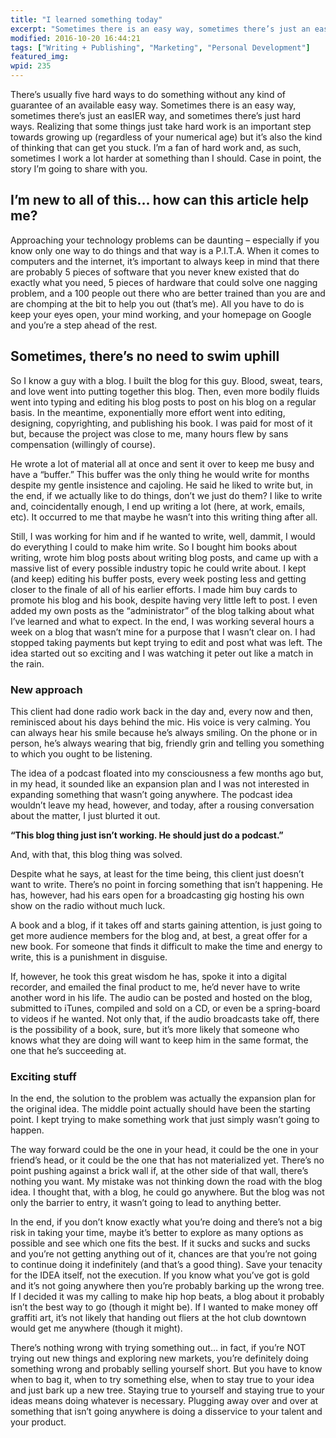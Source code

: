 ```yaml
---
title: "I learned something today"
excerpt: "Sometimes there is an easy way, sometimes there’s just an easIER way, and sometimes there’s just hard ways."
modified: 2016-10-20 16:44:21
tags: ["Writing + Publishing", "Marketing", "Personal Development"]
featured_img:
wpid: 235
---
```



There’s usually five hard ways to do something without any kind of guarantee of an available easy way. Sometimes there is an easy way, sometimes there’s just an easIER way, and sometimes there’s just hard ways. Realizing that some things just take hard work is an important step towards growing up (regardless of your numerical age) but it’s also the kind of thinking that can get you stuck. I’m a fan of hard work and, as such, sometimes I work a lot harder at something than I should. Case in point, the story I’m going to share with you.

## I’m new to all of this… how can this article help me?

Approaching your technology problems can be daunting – especially if you know only one way to do things and that way is a P.I.T.A. When it comes to computers and the internet, it’s important to always keep in mind that there are probably 5 pieces of software that you never knew existed that do exactly what you need, 5 pieces of hardware that could solve one nagging problem, and a 100 people out there who are better trained than you are and are chomping at the bit to help you out (that’s me). All you have to do is keep your eyes open, your mind working, and your homepage on Google and you’re a step ahead of the rest.

## Sometimes, there’s no need to swim uphill

So I know a guy with a blog. I built the blog for this guy. Blood, sweat, tears, and love went into putting together this blog. Then, even more bodily fluids went into typing and editing his blog posts to post on his blog on a regular basis. In the meantime, exponentially more effort went into editing, designing, copyrighting, and publishing his book. I was paid for most of it but, because the project was close to me, many hours flew by sans compensation (willingly of course).

He wrote a lot of material all at once and sent it over to keep me busy and have a “buffer.” This buffer was the only thing he would write for months despite my gentle insistence and cajoling. He said he liked to write but, in the end, if we actually like to do things, don’t we just do them? I like to write and, coincidentally enough, I end up writing a lot (here, at work, emails, etc). It occurred to me that maybe he wasn’t into this writing thing after all.

Still, I was working for him and if he wanted to write, well, dammit, I would do everything I could to make him write. So I bought him books about writing, wrote him blog posts about writing blog posts, and came up with a massive list of every possible industry topic he could write about. I kept (and keep) editing his buffer posts, every week posting less and getting closer to the finale of all of his earlier efforts. I made him buy cards to promote his blog and his book, despite having very little left to post. I even added my own posts as the “administrator” of the blog talking about what I’ve learned and what to expect. In the end, I was working several hours a week on a blog that wasn’t mine for a purpose that I wasn’t clear on. I had stopped taking payments but kept trying to edit and post what was left. The idea started out so exciting and I was watching it peter out like a match in the rain.

### New approach

This client had done radio work back in the day and, every now and then, reminisced about his days behind the mic. His voice is very calming. You can always hear his smile because he’s always smiling. On the phone or in person, he’s always wearing that big, friendly grin and telling you something to which you ought to be listening.

The idea of a podcast floated into my consciousness a few months ago but, in my head, it sounded like an expansion plan and I was not interested in expanding something that wasn’t going anywhere. The podcast idea wouldn’t leave my head, however, and today, after a rousing conversation about the matter, I just blurted it out.

**“This blog thing just isn’t working. He should just do a podcast.”**

And, with that, this blog thing was solved.

Despite what he says, at least for the time being, this client just doesn’t want to write. There’s no point in forcing something that isn’t happening. He has, however, had his ears open for a broadcasting gig hosting his own show on the radio without much luck.

A book and a blog, if it takes off and starts gaining attention, is just going to get more audience members for the blog and, at best, a great offer for a new book. For someone that finds it difficult to make the time and energy to write, this is a punishment in disguise.

If, however, he took this great wisdom he has, spoke it into a digital recorder, and emailed the final product to me, he’d never have to write another word in his life. The audio can be posted and hosted on the blog, submitted to iTunes, compiled and sold on a CD, or even be a spring-board to videos if he wanted. Not only that, if the audio broadcasts take off, there is the possibility of a book, sure, but it’s more likely that someone who knows what they are doing will want to keep him in the same format, the one that he’s succeeding at.

### Exciting stuff

In the end, the solution to the problem was actually the expansion plan for the original idea. The middle point actually should have been the starting point. I kept trying to make something work that just simply wasn’t going to happen.

The way forward could be the one in your head, it could be the one in your friend’s head, or it could be the one that has not materialized yet. There’s no point pushing against a brick wall if, at the other side of that wall, there’s nothing you want. My mistake was not thinking down the road with the blog idea. I thought that, with a blog, he could go anywhere. But the blog was not only the barrier to entry, it wasn’t going to lead to anything better.

In the end, if you don’t know exactly what you’re doing and there’s not a big risk in taking your time, maybe it’s better to explore as many options as possible and see which one fits the best. If it sucks and sucks and sucks and you’re not getting anything out of it, chances are that you’re not going to continue doing it indefinitely (and that’s a good thing). Save your tenacity for the IDEA itself, not the execution. If you know what you’ve got is gold and it’s not going anywhere then you’re probably barking up the wrong tree. If I decided it was my calling to make hip hop beats, a blog about it probably isn’t the best way to go (though it might be). If I wanted to make money off graffiti art, it’s not likely that handing out fliers at the hot club downtown would get me anywhere (though it might).

There’s nothing wrong with trying something out… in fact, if you’re NOT trying out new things and exploring new markets, you’re definitely doing something wrong and probably selling yourself short. But you have to know when to bag it, when to try something else, when to stay true to your idea and just bark up a new tree. Staying true to yourself and staying true to your ideas means doing whatever is necessary. Plugging away over and over at something that isn’t going anywhere is doing a disservice to your talent and your product.
